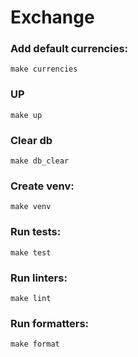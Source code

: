# Exchange

### Add default currencies:
    make currencies    
### UP
    make up

### Clear db
    make db_clear
    
### Create venv:
    make venv

### Run tests:
    make test
    
### Run linters:
    make lint
    
### Run formatters:
    make format
   
    
    
